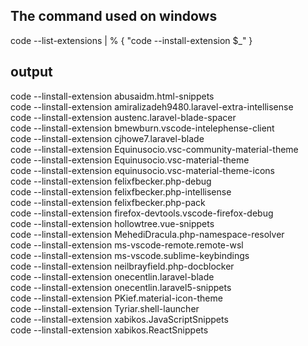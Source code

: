 The command used on windows
---
code --list-extensions | % { "code --install-extension $_" }

output
---

code --linstall-extension abusaidm.html-snippets  
code --linstall-extension amiralizadeh9480.laravel-extra-intellisense  
code --linstall-extension austenc.laravel-blade-spacer  
code --linstall-extension bmewburn.vscode-intelephense-client  
code --linstall-extension cjhowe7.laravel-blade  
code --linstall-extension Equinusocio.vsc-community-material-theme  
code --linstall-extension Equinusocio.vsc-material-theme  
code --linstall-extension equinusocio.vsc-material-theme-icons  
code --linstall-extension felixfbecker.php-debug  
code --linstall-extension felixfbecker.php-intellisense  
code --linstall-extension felixfbecker.php-pack  
code --linstall-extension firefox-devtools.vscode-firefox-debug   
code --linstall-extension hollowtree.vue-snippets  
code --linstall-extension MehediDracula.php-namespace-resolver  
code --linstall-extension ms-vscode-remote.remote-wsl  
code --linstall-extension ms-vscode.sublime-keybindings  
code --linstall-extension neilbrayfield.php-docblocker  
code --linstall-extension onecentlin.laravel-blade  
code --linstall-extension onecentlin.laravel5-snippets  
code --linstall-extension PKief.material-icon-theme  
code --linstall-extension Tyriar.shell-launcher  
code --linstall-extension xabikos.JavaScriptSnippets  
code --linstall-extension xabikos.ReactSnippets  
